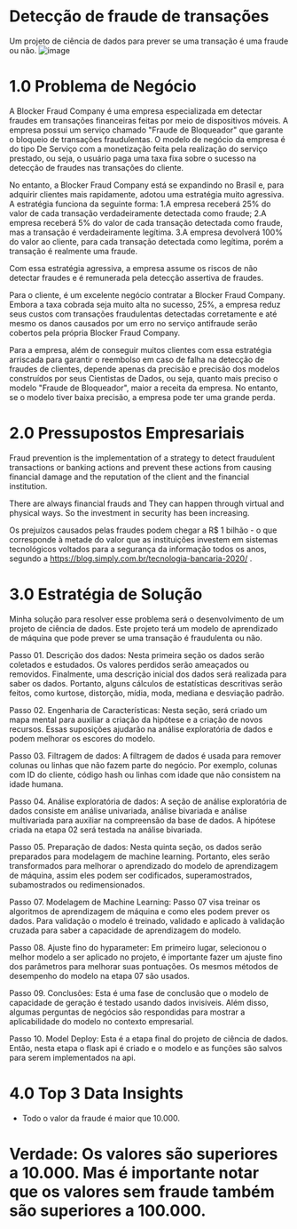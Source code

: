 # Detecção de fraude de transações
Um projeto de ciência de dados para prever se uma transação é uma fraude ou não.
![image](https://user-images.githubusercontent.com/82065728/128082588-65389cd4-e967-4837-bbc8-caae021a5812.png)
# 1.0 Problema de Negócio
A Blocker Fraud Company é uma empresa especializada em detectar fraudes em transações financeiras feitas por meio de dispositivos móveis. A empresa possui um serviço chamado "Fraude de Bloqueador" que garante o bloqueio de transações fraudulentas.
O modelo de negócio da empresa é do tipo De Serviço com a monetização feita pela realização do serviço prestado, ou seja, o usuário paga uma taxa fixa sobre o sucesso na detecção de fraudes nas transações do cliente.

No entanto, a Blocker Fraud Company está se expandindo no Brasil e, para adquirir clientes mais rapidamente, adotou uma estratégia muito agressiva. A estratégia funciona da seguinte forma:
 1.A empresa receberá 25% do valor de cada transação verdadeiramente detectada como fraude;
 2.A empresa receberá 5% do valor de cada transação detectada como fraude, mas a transação é verdadeiramente legítima.
 3.A empresa devolverá 100% do valor ao cliente, para cada transação detectada como legítima, porém a transação é realmente uma fraude.
 
 Com essa estratégia agressiva, a empresa assume os riscos de não detectar fraudes e é remunerada pela detecção assertiva de fraudes.
 
Para o cliente, é um excelente negócio contratar a Blocker Fraud Company. Embora a taxa cobrada seja muito alta no sucesso, 25%, a empresa reduz seus custos com transações fraudulentas detectadas corretamente e até mesmo os danos causados por um erro no serviço antifraude serão cobertos pela própria Blocker Fraud Company.
 
Para a empresa, além de conseguir muitos clientes com essa estratégia arriscada para garantir o reembolso em caso de falha na detecção de fraudes de clientes, depende apenas da precisão e precisão dos modelos construídos por seus Cientistas de Dados, ou seja, quanto mais preciso o modelo "Fraude de Bloqueador", maior a receita da empresa. No entanto, se o modelo tiver baixa precisão, a empresa pode ter uma grande perda.

# 2.0 Pressupostos Empresariais

Fraud prevention is the implementation of a strategy to detect fraudulent transactions or banking actions and prevent these actions from causing financial damage and the reputation of the client and the financial institution.

There are always financial frauds and They can happen through virtual and physical ways. So the investment in security has been increasing.

Os prejuízos causados pelas fraudes podem chegar a R$ 1 bilhão - o que corresponde à metade do valor que as instituições investem em sistemas tecnológicos voltados para a segurança da informação todos os anos, segundo a https://blog.simply.com.br/tecnologia-bancaria-2020/ .

# 3.0 Estratégia de Solução

Minha solução para resolver esse problema será o desenvolvimento de um projeto de ciência de dados. Este projeto terá um modelo de aprendizado de máquina que pode prever se uma transação é fraudulenta ou não.

Passo 01. Descrição dos dados: Nesta primeira seção os dados serão coletados e estudados. Os valores perdidos serão ameaçados ou removidos. Finalmente, uma descrição inicial dos dados será realizada para saber os dados. Portanto, alguns cálculos de estatísticas descritivas serão feitos, como kurtose, distorção, mídia, moda, mediana e desviação padrão.

Passo 02. Engenharia de Características: Nesta seção, será criado um mapa mental para auxiliar a criação da hipótese e a criação de novos recursos. Essas suposições ajudarão na análise exploratória de dados e podem melhorar os escores do modelo.

Passo 03. Filtragem de dados: A filtragem de dados é usada para remover colunas ou linhas que não fazem parte do negócio. Por exemplo, colunas com ID do cliente, código hash ou linhas com idade que não consistem na idade humana.

Passo 04. Análise exploratória de dados: A seção de análise exploratória de dados consiste em análise univariada, análise bivariada e análise multivariada para auxiliar na compreensão da base de dados. A hipótese criada na etapa 02 será testada na análise bivariada.

Passo 05. Preparação de dados: Nesta quinta seção, os dados serão preparados para modelagem de machine learning. Portanto, eles serão transformados para melhorar o aprendizado do modelo de aprendizagem de máquina, assim eles podem ser codificados, superamostrados, subamostrados ou redimensionados.

Passo 07. Modelagem de Machine Learning: Passo 07 visa treinar os algoritmos de aprendizagem de máquina e como eles podem prever os dados. Para validação o modelo é treinado, validado e aplicado à validação cruzada para saber a capacidade de aprendizagem do modelo.

Passo 08. Ajuste fino do hyparameter: Em primeiro lugar, selecionou o melhor modelo a ser aplicado no projeto, é importante fazer um ajuste fino dos parâmetros para melhorar suas pontuações. Os mesmos métodos de desempenho do modelo na etapa 07 são usados.

Passo 09. Conclusões: Esta é uma fase de conclusão que o modelo de capacidade de geração é testado usando dados invisíveis. Além disso, algumas perguntas de negócios são respondidas para mostrar a aplicabilidade do modelo no contexto empresarial.

Passo 10. Model Deploy: Esta é a etapa final do projeto de ciência de dados. Então, nesta etapa o flask api é criado e o modelo e as funções são salvos para serem implementados na api.

# 4.0 Top 3 Data Insights

* Todo o valor da fraude é maior que 10.000.
# Verdade: Os valores são superiores a 10.000. Mas é importante notar que os valores sem fraude também são superiores a 100.000.

